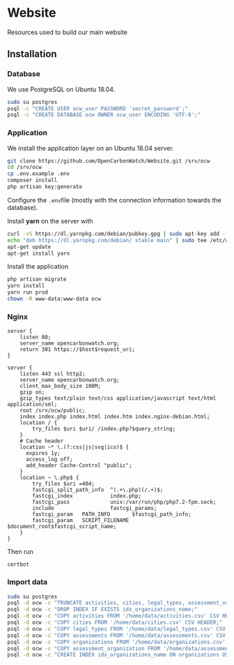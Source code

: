 # Website
Resources used to build our main website

## Installation

### Database

We use PostgreSQL on Ubuntu 18.04.

```bash
sudo su postgres
psql -c "CREATE USER ocw_user PASSWORD 'secret_password';"
psql -c "CREATE DATABASE ocw OWNER ocw_user ENCODING 'UTF-8';"
```

### Application

We install the application layer on an Ubuntu 18.04 server.

```bash
git clone https://github.com/OpenCarbonWatch/Website.git /srv/ocw
cd /srv/ocw
cp .env.example .env
composer install
php artisan key:generate
```

Configure the `.env`file (mostly with the connection information towards the database).

Install **yarn** on the server with

```bash
curl -sS https://dl.yarnpkg.com/debian/pubkey.gpg | sudo apt-key add -
echo "deb https://dl.yarnpkg.com/debian/ stable main" | sudo tee /etc/apt/sources.list.d/yarn.list
apt-get update
apt-get install yarn
```

Install the application

```bash
php artisan migrate
yarn install
yarn run prod
chown -R www-data:www-data ocw
```

### Nginx

```
server {
    listen 80;
    server_name opencarbonwatch.org;
    return 301 https://$host$request_uri;
}

server {
    listen 443 ssl http2;
    server_name opencarbonwatch.org;
    client_max_body_size 100M;
    gzip on;
    gzip_types text/plain text/css application/javascript text/html application/xml;
    root /srv/ocw/public;
    index index.php index.html index.htm index.nginx-debian.html;
    location / {
        try_files $uri $uri/ /index.php?$query_string;
    }
    # Cache header
    location ~* \.(?:css|js|svg|ico)$ {
      expires 1y;
      access_log off;
      add_header Cache-Control "public";
    }
    location ~ \.php$ {
        try_files $uri =404;
        fastcgi_split_path_info  ^(.+\.php)(/.+)$;
        fastcgi_index            index.php;
        fastcgi_pass             unix:/var/run/php/php7.2-fpm.sock;
        include                  fastcgi_params;
        fastcgi_param   PATH_INFO       $fastcgi_path_info;
        fastcgi_param   SCRIPT_FILENAME $document_root$fastcgi_script_name;
    }
}
```

Then run

```
certbot
```

### Import data

```bash
sudo su postgres
psql -d ocw -c "TRUNCATE activities, cities, legal_types, assessment_organization, assessments, organizations;"
psql -d ocw -c "DROP INDEX IF EXISTS idx_organizations_name;"
psql -d ocw -c "COPY activities FROM '/home/data/activities.csv' CSV HEADER;"
psql -d ocw -c "COPY cities FROM '/home/data/cities.csv' CSV HEADER;"
psql -d ocw -c "COPY legal_types FROM '/home/data/legal_types.csv' CSV HEADER;"
psql -d ocw -c "COPY assessments FROM '/home/data/assessments.csv' CSV HEADER;"
psql -d ocw -c "COPY organizations FROM '/home/data/organizations.csv' CSV HEADER;"
psql -d ocw -c "COPY assessment_organization FROM '/home/data/assessment_organization.csv' CSV HEADER;"
psql -d ocw -c "CREATE INDEX idx_organizations_name ON organizations USING gin (name gin_trgm_ops);"
```

